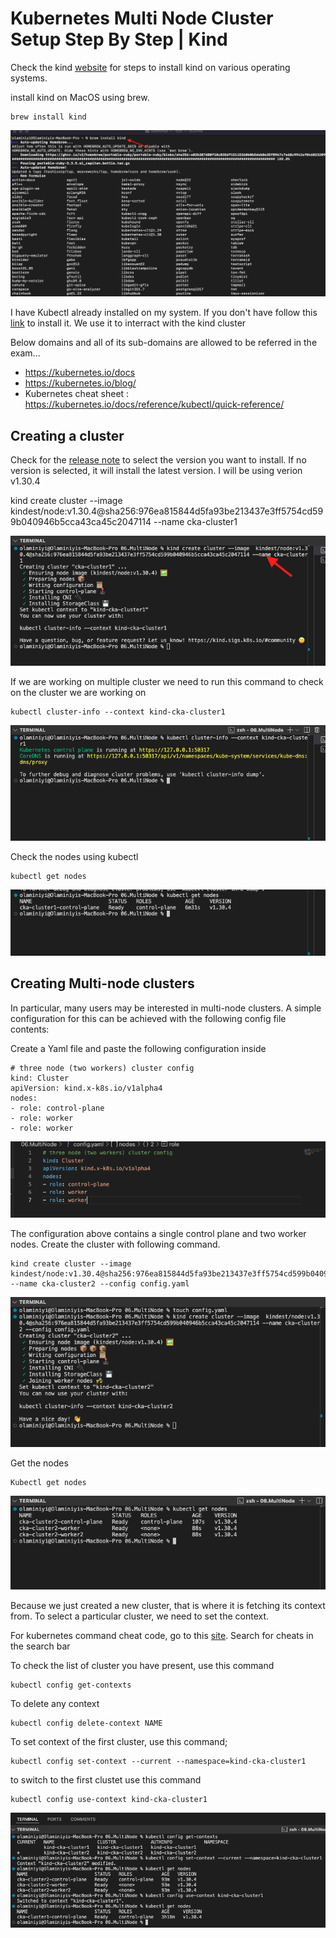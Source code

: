 # Kubernetes Multi Node Cluster Setup Step By Step | Kind

Check the kind [website](https://kind.sigs.k8s.io/docs/user/quick-start/) for steps to install kind on various operating systems. 

install kind on MacOS using brew.
```
brew install kind
```
![alt text](<images/Screenshot 2024-10-31 at 13.53.30.png>)

I have Kubectl already installed on my system. If you don't have follow this [link](https://kubernetes.io/docs/tasks/tools/) to install it. We use it to interract with the kind cluster

Below domains and all of its sub-domains are allowed to be referred in the exam...

- https://kubernetes.io/docs
- https://kubernetes.io/blog/
- Kubernetes cheat sheet : https://kubernetes.io/docs/reference/kubectl/quick-reference/


## Creating a cluster

Check for the [release note](https://github.com/kubernetes-sigs/kind/releases) to select the version you want to install. If no version is selected, it will install the latest version. I will be using verion v1.30.4

kind create cluster --image  kindest/node:v1.30.4@sha256:976ea815844d5fa93be213437e3ff5754cd599b040946b5cca43ca45c2047114 --name cka-cluster1

![alt text](<images/Screenshot 2024-10-31 at 14.10.36.png>)

If we are working on multiple cluster we need to run this command to check on the cluster we are working on
```
kubectl cluster-info --context kind-cka-cluster1
```
![alt text](<images/Screenshot 2024-10-31 at 14.14.54.png>)

Check the nodes using kubectl
```
kubectl get nodes
```
![alt text](<images/Screenshot 2024-10-31 at 14.16.30.png>)

## Creating Multi-node clusters

In particular, many users may be interested in multi-node clusters. A simple configuration for this can be achieved with the following config file contents:

Create a Yaml file and paste the following configuration inside
```
# three node (two workers) cluster config
kind: Cluster
apiVersion: kind.x-k8s.io/v1alpha4
nodes:
- role: control-plane
- role: worker
- role: worker
```
![alt text](<images/Screenshot 2024-10-31 at 14.20.40.png>)

The configuration above contains a single control plane and two worker nodes. Create the cluster with following command.
```
kind create cluster --image  kindest/node:v1.30.4@sha256:976ea815844d5fa93be213437e3ff5754cd599b040946b5cca43ca45c2047114 --name cka-cluster2 --config config.yaml
```
![alt text](<images/Screenshot 2024-10-31 at 15.52.21.png>)

Get the nodes
```
Kubectl get nodes
```
![alt text](<images/Screenshot 2024-10-31 at 15.53.27.png>)

Because we just created a new cluster, that is where it is fetching its context from. To select a particular cluster, we need to set the context. 

For kubernetes command cheat code, go to this [site](https://kubernetes.io/docs/reference/kubectl/quick-reference/). Search for cheats in the search bar

To check the list of cluster you have present, use this command
```
kubectl config get-contexts
```
To delete any context
```
kubectl config delete-context NAME

```

To set context of the first cluster, use this command;
```
kubectl config set-context --current --namespace=kind-cka-cluster1
```

to switch to the first clustet use this command
```
kubectl config use-context kind-cka-cluster1
```
![alt text](<images/Screenshot 2024-10-31 at 17.28.21.png>)
